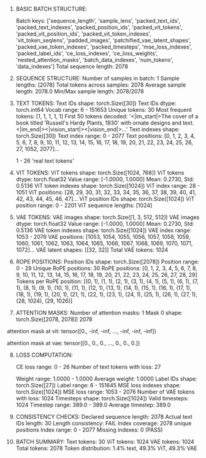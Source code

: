 1. BASIC BATCH STRUCTURE:
   
   Batch keys: ['sequence_length', 'sample_lens', 'packed_text_ids', 'packed_text_indexes', 'packed_position_ids', 'packed_vit_tokens', 'packed_vit_position_ids', 'packed_vit_token_indexes', 'vit_token_seqlens', 'padded_images', 'patchified_vae_latent_shapes', 'packed_vae_token_indexes', 'packed_timesteps', 'mse_loss_indexes', 'packed_label_ids', 'ce_loss_indexes', 'ce_loss_weights', 'nested_attention_masks', 'batch_data_indexes', 'num_tokens', 'data_indexes']
   Total sequence length: 2078

2. SEQUENCE STRUCTURE:
   Number of samples in batch: 1
   Sample lengths: [2078]
   Total tokens across samples: 2078
   Average sample length: 2078.0
   Min/Max sample length: 2078/2078

3. TEXT TOKENS:
   Text IDs shape: torch.Size([30])
   Text IDs dtype: torch.int64
   Vocab range: 6 - 151653
   Unique tokens: 30
   Most frequent tokens: [1, 1, 1, 1, 1]
   First 50 tokens decoded: '<|im_start|>The cover of a book titled 'Russell's Hardy Plants, 1930' with ornate designs and text.<|im_end|><|vision_start|><|vision_end|>...'
   Text indexes shape: torch.Size([30])
   Text index range: 0 - 2077
   Text positions: [0, 1, 2, 3, 4, 5, 6, 7, 8, 9, 10, 11, 12, 13, 14, 15, 16, 17, 18, 19, 20, 21, 22, 23, 24, 25, 26, 27, 1052, 2077]...

   1 - 26 'real text tokens'


4. VIT TOKENS:
   ViT tokens shape: torch.Size([1024, 768])
   ViT tokens dtype: torch.float32
   Value range: [-1.0000, 1.0000]
   Mean: 0.2730, Std: 0.5136
   ViT token indexes shape: torch.Size([1024])
   ViT index range: 28 - 1051
   ViT positions: [28, 29, 30, 31, 32, 33, 34, 35, 36, 37, 38, 39, 40, 41, 42, 43, 44, 45, 46, 47]...
   ViT position IDs shape: torch.Size([1024])
   ViT position range: 0 - 2201
   ViT sequence lengths: [1024]

5. VAE TOKENS:
   VAE images shape: torch.Size([1, 3, 512, 512])
   VAE images dtype: torch.float32
   Value range: [-1.0000, 1.0000]
   Mean: 0.2730, Std: 0.5136
   VAE token indexes shape: torch.Size([1024])
   VAE index range: 1053 - 2076
   VAE positions: [1053, 1054, 1055, 1056, 1057, 1058, 1059, 1060, 1061, 1062, 1063, 1064, 1065, 1066, 1067, 1068, 1069, 1070, 1071, 1072]...
   VAE latent shapes: [[32, 32]]
   Total VAE tokens: 1024

6. ROPE POSITIONS:
   Position IDs shape: torch.Size([2078])
   Position range: 0 - 29
   Unique RoPE positions: 30
   RoPE positions: [0, 1, 2, 3, 4, 5, 6, 7, 8, 9, 10, 11, 12, 13, 14, 15, 16, 17, 18, 19, 20, 21, 22, 23, 24, 25, 26, 27, 28, 29]
   Tokens per RoPE position: [(0, 1), (1, 1), (2, 1), (3, 1), (4, 1), (5, 1), (6, 1), (7, 1), (8, 1), (9, 1), (10, 1), (11, 1), (12, 1), (13, 1), (14, 1), (15, 1), (16, 1), (17, 1), (18, 1), (19, 1), (20, 1), (21, 1), (22, 1), (23, 1), (24, 1), (25, 1), (26, 1), (27, 1), (28, 1024), (29, 1026)]

7. ATTENTION MASKS:
   Number of attention masks: 1
   Mask 0 shape: torch.Size([2078, 2078])
2078



attention mask at vit: tensor([0., -inf, -inf,  ..., -inf, -inf, -inf])

attention mask at vae: tensor([0., 0., 0.,  ..., 0., 0., 0.])

8. LOSS COMPUTATION:
  
   CE loss range: 0 - 26
   Number of text tokens with loss: 27
   
   Weight range: 1.0000 - 1.0000
   Average weight: 1.0000
   Label IDs shape: torch.Size([27])
   Label range: 6 - 151645
   MSE loss indexes shape: torch.Size([1024])
   MSE loss range: 1053 - 2076
   Number of VAE tokens with loss: 1024
   Timesteps shape: torch.Size([1024])
   Valid timesteps: 1024
   Timestep range: 389.0 - 389.0
   Average timestep: 389.0

9. CONSISTENCY CHECKS:
   Declared sequence length: 2078
   Actual text IDs length: 30
   Length consistency: FAIL
   Index coverage: 2078 unique positions
   Index range: 0 - 2077
   Missing indexes: 0 (PASS)



15. BATCH SUMMARY:
   Text tokens: 30
   ViT tokens: 1024
   VAE tokens: 1024
   Total tokens: 2078
   Token distribution: 1.4% text, 49.3% ViT, 49.3% VAE
   
